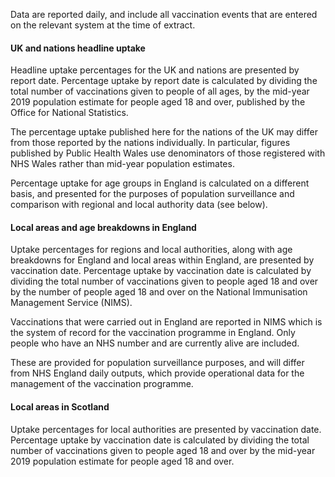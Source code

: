 Data are reported daily, and include all vaccination events that are entered on the relevant system at the time of extract.

#### UK and nations headline uptake

Headline uptake percentages for the UK and nations are presented by report date. Percentage uptake by report date is calculated by dividing the total number of vaccinations given to people of all ages, by the mid-year 2019 population estimate for people aged 18 and over, published by the Office for National Statistics.

The percentage uptake published here for the nations of the UK may differ from those reported by the nations individually. In particular, figures published by Public Health Wales use denominators of those registered with NHS Wales rather than mid-year population estimates.

Percentage uptake for age groups in England is calculated on a different basis, and presented for the purposes of population surveillance and comparison with regional and local authority data (see below).

#### Local areas and age breakdowns in England

Uptake percentages for regions and local authorities, along with age breakdowns for England and local areas within England, are presented by vaccination date. Percentage uptake by vaccination date is calculated by dividing the total number of vaccinations given to people aged 18 and over by the number of people aged 18 and over on the National Immunisation Management Service (NIMS).

Vaccinations that were carried out in England are reported in NIMS which is the system of record for the vaccination programme in England. Only people who have an NHS number and are currently alive are included. 

These are provided for population surveillance purposes, and will differ from NHS England daily outputs, which provide operational data for the management of the vaccination programme.

#### Local areas in Scotland

Uptake percentages for local authorities are presented by vaccination date. Percentage uptake by vaccination date is calculated by dividing the total number of vaccinations given to people aged 18 and over by the mid-year 2019 population estimate for people aged 18 and over.
